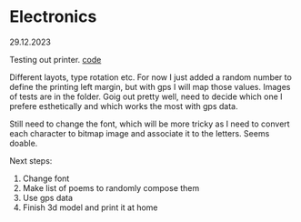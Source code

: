# Electronics

29.12.2023

Testing out printer.
[code](/process/electronics/printer/)

 Different layots, type rotation etc. For now I just added a random number to define the printing left margin, but with gps I will map those values. Images of tests are in the folder. Goig out pretty well, need to decide which one I prefere esthetically and which works the most with gps data.

 Still need to change the font, which will be more tricky as I need to convert each character to bitmap image and associate it to the letters. Seems doable.

 Next steps:

1. Change font
2. Make list of poems to randomly compose them
3. Use gps data
4. Finish 3d model and print it at home